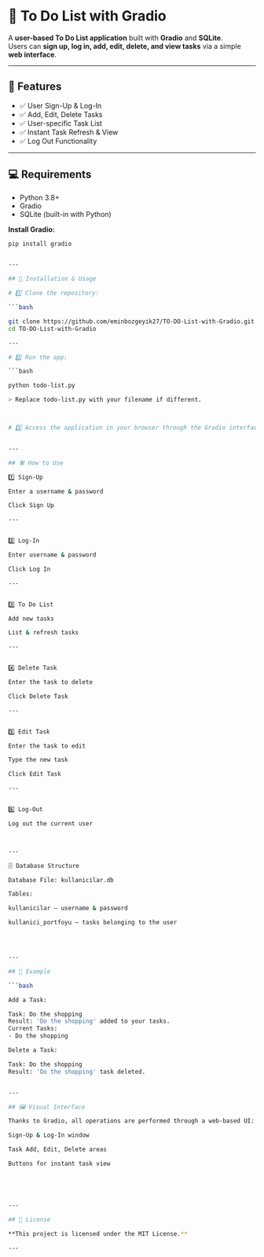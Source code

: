 # 📝 To Do List with Gradio

A **user-based To Do List application** built with **Gradio** and **SQLite**.  
Users can **sign up, log in, add, edit, delete, and view tasks** via a simple **web interface**.

---

## 🌟 Features
- ✅ User Sign-Up & Log-In  
- ✅ Add, Edit, Delete Tasks  
- ✅ User-specific Task List  
- ✅ Instant Task Refresh & View  
- ✅ Log Out Functionality  

---

## 💻 Requirements
- Python 3.8+  
- Gradio  
- SQLite (built-in with Python)  

**Install Gradio:**
```bash
pip install gradio


---

## 🚀 Installation & Usage

# 1️⃣ Clone the repository:

```bash

git clone https://github.com/eminbozgeyik27/TO-DO-List-with-Gradio.git
cd TO-DO-List-with-Gradio

---

# 2️⃣ Run the app:

```bash

python todo-list.py

> Replace todo-list.py with your filename if different.



# 3️⃣ Access the application in your browser through the Gradio interface.


---

## 🛠️ How to Use

1️⃣ Sign-Up

Enter a username & password

Click Sign Up

---


2️⃣ Log-In

Enter username & password

Click Log In

---


3️⃣ To Do List

Add new tasks

List & refresh tasks

---


4️⃣ Delete Task

Enter the task to delete

Click Delete Task

---


5️⃣ Edit Task

Enter the task to edit

Type the new task

Click Edit Task

---


6️⃣ Log-Out

Log out the current user



---

🗄️ Database Structure

Database File: kullanicilar.db

Tables:

kullanicilar – username & password

kullanici_portfoyu – tasks belonging to the user




---

## 📌 Example

```bash

Add a Task:

Task: Do the shopping
Result: 'Do the shopping' added to your tasks.
Current Tasks:
- Do the shopping

Delete a Task:

Task: Do the shopping
Result: 'Do the shopping' task deleted.


---

## 🖼️ Visual Interface

Thanks to Gradio, all operations are performed through a web-based UI:

Sign-Up & Log-In window

Task Add, Edit, Delete areas

Buttons for instant task view





---

## 📜 License

**This project is licensed under the MIT License.**

---